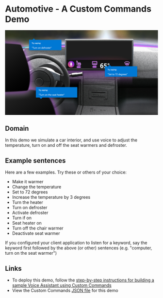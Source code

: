 # Automotive - A Custom Commands Demo

![scene image](../images/automotive-scene.png)

## Domain

In this demo we simulate a car interior, and use voice to adjust the temperature, turn on and off the seat warmers and defroster.

## Example sentences

Here are a few examples. Try these or others of your choice:
* Make it warmer
* Change the temperature
* Set to 72 degrees
* Increase the temperature by 3 degrees
* Turn the heater
* Turn on defroster
* Activate defroster
* Turn if on
* Seat heater on
* Turn off the chair warmer
* Deactivate seat warmer

If you configured your client application to listen for a keyword, say the keyword first followed by the above (or other) sentences (e.g. "computer, turn on the seat warmer")

## Links

* To deploy this demo, follow the [step-by-step instructions for building a sample Voice Assistant using Custom Commands](../../../docs/CreateSampleVoiceAssistant.md)
* View the Custom Commands [JSON file](skill/AutomotiveDemo.json) for this demo